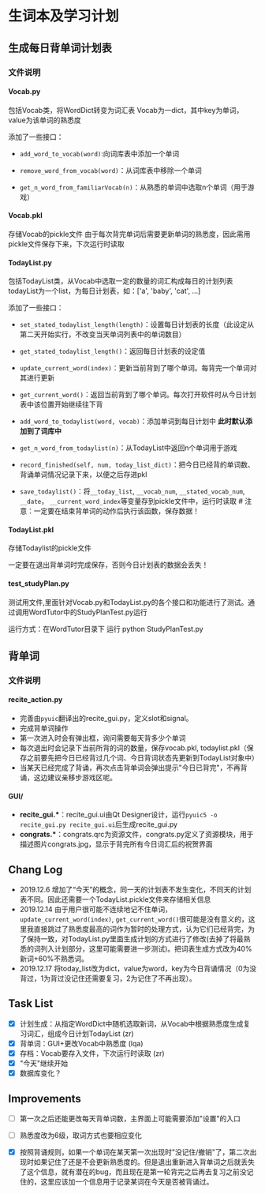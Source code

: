 # 生词本及学习计划

## 生成每日背单词计划表

### 文件说明

#### Vocab.py

包括Vocab类，将WordDict转变为词汇表
Vocab为一dict，其中key为单词，value为该单词的熟悉度

添加了一些接口：

* `add_word_to_vocab(word)`:向词库表中添加一个单词

* `remove_word_from_vocab(word)`：从词库表中移除一个单词

* `get_n_word_from_familiarVocab(n)`：从熟悉的单词中选取n个单词（用于游戏）


#### Vocab.pkl

存储Vocab的pickle文件
由于每次背完单词后需要更新单词的熟悉度，因此需用pickle文件保存下来，下次运行时读取

#### TodayList.py

包括TodayList类，从Vocab中选取一定的数量的词汇构成每日的计划列表
todayList为一个list，为每日计划表，如：['a', 'baby', 'cat', ...]

添加了一些接口：

* `set_stated_todaylist_length(length)`：设置每日计划表的长度（此设定从第二天开始实行，不改变当天单词列表中的单词数目）

* `get_stated_todaylist_length()`：返回每日计划表的设定值

* `update_current_word(index)`：更新当前背到了哪个单词。每背完一个单词对其进行更新

* `get_current_word()`：返回当前背到了哪个单词。每次打开软件时从今日计划表中该位置开始继续往下背

* `add_word_to_todaylist(word, vocab)`：添加单词到每日计划中 **此时默认添加到了词库中**

* `get_n_word_from_todaylist(n)`：从TodayList中返回n个单词用于游戏

* `record_finished(self, num, today_list_dict)`：把今日已经背的单词数、背诵单词情况记录下来，以便之后存进pkl

* `save_todaylist()`：将`__today_list`, `__vocab_num`, `__stated_vocab_num`, `__date`， `__current_word_index`等变量存到pickle文件中，运行时读取 # 注意：一定要在结束背单词的动作后执行该函数，保存数据！

#### TodayList.pkl
存储Todaylist的pickle文件

一定要在退出背单词时完成保存，否则今日计划表的数据会丢失！

#### test_studyPlan.py

测试用文件,里面针对Vocab.py和TodayList.py的各个接口和功能进行了测试。通过调用WordTutor中的StudyPlanTest.py运行

运行方式：在WordTutor目录下 运行 python StudyPlanTest.py


## 背单词

### 文件说明

#### recite_action.py

* 完善由`pyuic`翻译出的recite_gui.py，定义slot和signal。
* 完成背单词操作
* 第一次进入时会有弹出框，询问需要每天背多少个单词
* 每次退出时会记录下当前所背的词的数量，保存vocab.pkl, todaylist.pkl（保存之前要先把今日已经背过几个词、今日背词状态先更新到TodayList对象中）
* 当某天已经完成了背诵，再次点击背单词会弹出提示"今日已背完"，不再背诵，这边建议亲移步游戏区呢。

#### GUI/

* **recite_gui.\***：recite_gui.ui由Qt Designer设计，运行`pyuic5 -o recite_gui.py recite_gui.ui`后生成recite_gui.py
* **congrats.\***：congrats.qrc为资源文件，congrats.py定义了资源模块，用于描述图片congrats.jpg，显示于背完所有今日词汇后的祝贺界面

## Chang Log

* 2019.12.6 增加了“今天”的概念，同一天的计划表不发生变化，不同天的计划表不同。因此还需要一个TodayList.pickle文件来存储相关信息
* 2019.12.14 由于用户很可能不连续地记不住单词，`update_current_word(index)`, `get_current_word()`很可能是没有意义的，这里我直接跳过了熟悉度最高的词作为暂时的处理方式，认为它们已经背完，为了保持一致，对TodayList.py里面生成计划的方式进行了修改(去掉了将最熟悉的词列入计划部分，这里可能需要进一步测试)。把词表生成方式改为40%新词+60%不熟悉词。
* 2019.12.17 将today_list改为dict，value为word，key为今日背诵情况（0为没背过，1为背过没记住还需要复习，2为记住了不再出现）。

## Task List

- [x] 计划生成：从指定WordDict中随机选取新词，从Vocab中根据熟悉度生成复习词汇，组成今日计划TodayList (zr)
- [x] 背单词：GUI+更改Vocab中熟悉度 (lqa)
- [x] 存档：Vocab要存入文件，下次运行时读取 (zr)
- [x] "今天"继续开始
- [x] 数据库变化？

## Improvements

- [ ] 第一次之后还能更改每天背单词数，主界面上可能需要添加"设置"的入口
- [ ] 熟悉度改为6级，取词方式也要相应变化
- [x] 按照背诵规则，如果一个单词在某天第一次出现时"没记住/撤销"了，第二次出现时如果记住了还是不会更新熟悉度的。但是退出重新进入背单词之后就丢失了这个信息，就有潜在的bug，而且现在是第一轮背完之后再去复习之前没记住的，这里应该加一个信息用于记录某词在今天是否被背诵过。

